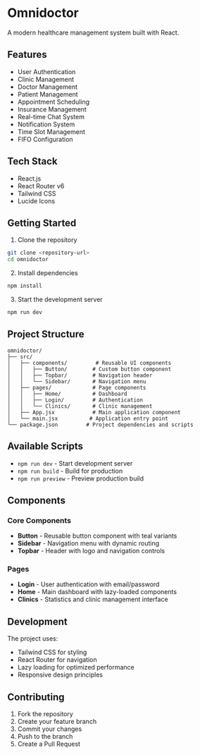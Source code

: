 # Omnidoctor

A modern healthcare management system built with React.

## Features

- User Authentication
- Clinic Management
- Doctor Management
- Patient Management
- Appointment Scheduling
- Insurance Management
- Real-time Chat System
- Notification System
- Time Slot Management
- FIFO Configuration

## Tech Stack

- React.js
- React Router v6
- Tailwind CSS
- Lucide Icons

## Getting Started

1. Clone the repository
```bash
git clone <repository-url>
cd omnidoctor
```

2. Install dependencies
```bash
npm install
```

3. Start the development server
```bash
npm run dev
```

## Project Structure

```
omnidoctor/
├── src/
│   ├── components/         # Reusable UI components
│   │   ├── Button/        # Custom button component
│   │   ├── Topbar/        # Navigation header
│   │   └── Sidebar/       # Navigation menu
│   ├── pages/             # Page components
│   │   ├── Home/          # Dashboard
│   │   ├── Login/         # Authentication
│   │   └── Clinics/       # Clinic management
│   ├── App.jsx            # Main application component
│   └── main.jsx          # Application entry point
└── package.json         # Project dependencies and scripts
```

## Available Scripts

- `npm run dev` - Start development server
- `npm run build` - Build for production
- `npm run preview` - Preview production build

## Components

### Core Components
- **Button** - Reusable button component with teal variants
- **Sidebar** - Navigation menu with dynamic routing
- **Topbar** - Header with logo and navigation controls

### Pages
- **Login** - User authentication with email/password
- **Home** - Main dashboard with lazy-loaded components
- **Clinics** - Statistics and clinic management interface

## Development

The project uses:
- Tailwind CSS for styling
- React Router for navigation
- Lazy loading for optimized performance
- Responsive design principles

## Contributing

1. Fork the repository
2. Create your feature branch
3. Commit your changes
4. Push to the branch
5. Create a Pull Request
